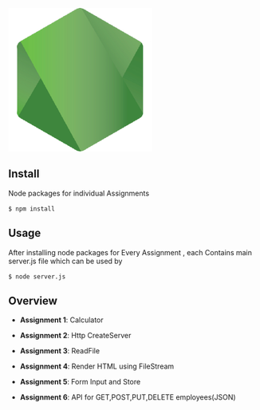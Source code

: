 [![passport banner](https://raw.githubusercontent.com/github/explore/80688e429a7d4ef2fca1e82350fe8e3517d3494d/topics/nodejs/nodejs.png)](https://nodejs.org)


## Install

Node packages for individual Assignments
```
$ npm install 
```

## Usage
After installing node packages for Every Assignment , each Contains main server.js file which can be used by
```
$ node server.js
```

## Overview

- **Assignment 1**: Calculator 

- **Assignment 2**: Http CreateServer

- **Assignment 3**: ReadFile

- **Assignment 4**: Render HTML using FileStream

- **Assignment 5**: Form Input and Store

- **Assignment 6**: API for GET,POST,PUT,DELETE employees(JSON)